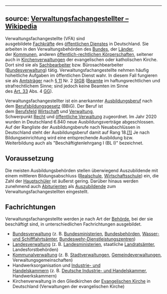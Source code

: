 
---
source: [Verwaltungsfachangestellter – Wikipedia](https://de.wikipedia.org/wiki/Verwaltungsfachangestellter)
---

Verwaltungsfachangestellte (VFA) sind ausgebildete [Fachkräfte](https://de.wikipedia.org/wiki/Fachkraft "Fachkraft") des [öffentlichen Dienstes](https://de.wikipedia.org/wiki/%C3%96ffentlicher_Dienst "Öffentlicher Dienst") in Deutschland. Sie arbeiten in den Verwaltungsbehörden des [Bundes](https://de.wikipedia.org/wiki/Bundesebene_(Deutschland) "Bundesebene (Deutschland)"), der [Länder](https://de.wikipedia.org/wiki/Land_(Deutschland) "Land (Deutschland)"), der [Kommunen](https://de.wikipedia.org/wiki/Kommunale_Selbstverwaltung "Kommunale Selbstverwaltung"), anderen [öffentlich-rechtlichen Körperschaften](https://de.wikipedia.org/wiki/K%C3%B6rperschaft_des_%C3%B6ffentlichen_Rechts_(Deutschland) "Körperschaft des öffentlichen Rechts (Deutschland)"), seltener auch in [Kirchenverwaltungen](https://de.wikipedia.org/wiki/Kirchenverwaltung "Kirchenverwaltung") der evangelischen oder katholischen Kirche. Dort sind sie als [Sachbearbeiter](https://de.wikipedia.org/wiki/Sachbearbeiter "Sachbearbeiter") bzw. Bürosachbearbeiter ([Bundesverwaltung](https://de.wikipedia.org/wiki/Bundesverwaltung "Bundesverwaltung")) tätig. Verwaltungsfachangestellte nehmen häufig hoheitliche Aufgaben im öffentlichen Dienst wahr. In diesem Fall fungieren sie als [Amtsträger](https://de.wikipedia.org/wiki/Amtstr%C3%A4ger "Amtsträger") nach [§ 11](https://www.gesetze-im-internet.de/stgb/__11.html) Nr. 2 [StGB](https://de.wikipedia.org/wiki/Strafgesetzbuch_(Deutschland) "Strafgesetzbuch (Deutschland)") ([Beamte](https://de.wikipedia.org/wiki/Beamter_(Deutschland) "Beamter (Deutschland)") im haftungsrechtlichen und strafrechtlichem Sinne; sind jedoch keine Beamten im Sinne des [Art. 33](https://www.gesetze-im-internet.de/gg/art_33.html) Abs. 4 [GG](https://de.wikipedia.org/wiki/Grundgesetz_f%C3%BCr_die_Bundesrepublik_Deutschland "Grundgesetz für die Bundesrepublik Deutschland")).

Verwaltungsfachangestellter ist ein anerkannter [Ausbildungsberuf](https://de.wikipedia.org/wiki/Ausbildungsberuf "Ausbildungsberuf") nach dem [Berufsbildungsgesetz](https://de.wikipedia.org/wiki/Berufsbildungsgesetz_(Deutschland) "Berufsbildungsgesetz (Deutschland)") (BBiG). Der Beruf ist dem [Berufsfeld](https://de.wikipedia.org/wiki/Berufsfeld "Berufsfeld") [Wirtschaft](https://de.wikipedia.org/wiki/Wirtschaft "Wirtschaft") und [Verwaltung](https://de.wikipedia.org/wiki/Verwaltung "Verwaltung"), Schwerpunkt [Recht](https://de.wikipedia.org/wiki/Recht "Recht") und [öffentliche Verwaltung](https://de.wikipedia.org/wiki/%C3%96ffentliche_Verwaltung "Öffentliche Verwaltung") zugeordnet. Im Jahr 2020 wurden in Deutschland 6.840 neue Ausbildungsverträge abgeschlossen. Auf der Rangliste der Ausbildungsberufe nach Neuabschlüssen in Deutschland steht der Ausbildungsberuf damit auf Rang 18.[[1]](https://de.wikipedia.org/wiki/Verwaltungsfachangestellter#cite_note-1) Je nach Bildungseinrichtung wird eine entsprechende Ausbildung bzw. Weiterbildung auch als "Beschäftigtenlehrgang I (BL I)" bezeichnet.

## Voraussetzung

Die meisten Ausbildungsbehörden stellen überwiegend Auszubildende mit einem mittleren Bildungsabschluss ([Realschule](https://de.wikipedia.org/wiki/Realschule "Realschule"), [Wirtschaftsschule](https://de.wikipedia.org/wiki/Wirtschaftsschule_(Bayern) "Wirtschaftsschule (Bayern)")) ein, die Zahl der [Hauptschüler](https://de.wikipedia.org/wiki/Hauptschule "Hauptschule") ist äußerst gering. Darüber hinaus werden zunehmend auch [Abiturienten](https://de.wikipedia.org/wiki/Abitur "Abitur") als [Auszubildende](https://de.wikipedia.org/wiki/Auszubildende "Auszubildende") zum Verwaltungsfachangestellten eingestellt.

## Fachrichtungen

Verwaltungsfachangestellte werden je nach Art der [Behörde](https://de.wikipedia.org/wiki/Beh%C3%B6rde "Behörde"), bei der sie beschäftigt sind, in unterschiedlichen Fachrichtungen ausgebildet.

-   [Bundesverwaltung](https://de.wikipedia.org/wiki/Bundesverwaltung "Bundesverwaltung") (z. B. [Bundesministerien](https://de.wikipedia.org/wiki/Bundesministerium_(Deutschland) "Bundesministerium (Deutschland)"), [Bundesbehörden](https://de.wikipedia.org/wiki/Bundesbeh%C3%B6rde_(Deutschland) "Bundesbehörde (Deutschland)"), [Wasser- und Schifffahrtsämter](https://de.wikipedia.org/wiki/Wasser-_und_Schiffahrtsamt "Wasser- und Schiffahrtsamt"), [Bundeswehr-Dienstleistungszentren](https://de.wikipedia.org/wiki/Bundeswehr-Dienstleistungszentrum "Bundeswehr-Dienstleistungszentrum"))
-   [Landesverwaltung](https://de.wikipedia.org/wiki/Landesverwaltung "Landesverwaltung") (z. B. [Landesministerien](https://de.wikipedia.org/wiki/Landesministerium "Landesministerium"), staatliche [Landratsämter](https://de.wikipedia.org/wiki/Landratsamt "Landratsamt"), Landesforstbehörden)
-   [Kommunalverwaltung](https://de.wikipedia.org/wiki/Kommunalverwaltung "Kommunalverwaltung") (z. B. [Stadtverwaltungen](https://de.wikipedia.org/wiki/Stadtverwaltung "Stadtverwaltung"), [Gemeindeverwaltungen](https://de.wikipedia.org/wiki/Gemeindeverwaltung "Gemeindeverwaltung"), Verwaltungsgemeinschaften)
-   Handwerksorganisation und [Industrie- und Handelskammern](https://de.wikipedia.org/wiki/Industrie-_und_Handelskammer "Industrie- und Handelskammer") (z. B. [Deutsche Industrie- und Handelskammer](https://de.wikipedia.org/wiki/Deutsche_Industrie-_und_Handelskammer "Deutsche Industrie- und Handelskammer"), Handwerkskammern)
-   Kirchenverwaltung in den Gliedkirchen der [Evangelischen Kirche](https://de.wikipedia.org/wiki/Evangelische_Kirche "Evangelische Kirche") in Deutschland (Verwaltungen der evangelischen Kirche)